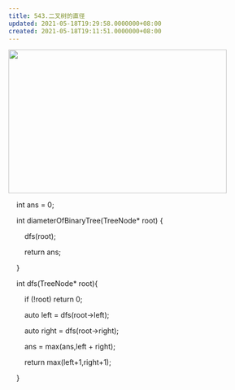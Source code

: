 ```yaml
---
title: 543.二叉树的直径
updated: 2021-05-18T19:29:58.0000000+08:00
created: 2021-05-18T19:11:51.0000000+08:00
---
```


<img src="C:\Users\82772\AppData\Local\Temp\yifan&#39;s Notebook\pandoc/media/image1.png" style="width:4.46875in;height:2.94792in" />

    int ans = 0;

    int diameterOfBinaryTree(TreeNode\* root) {

        dfs(root);

        return ans;

    }

    int dfs(TreeNode\* root){

        if (!root) return 0;

        auto left = dfs(root->left);

        auto right = dfs(root->right);

        ans = max(ans,left + right);

        return max(left+1,right+1);

    }
